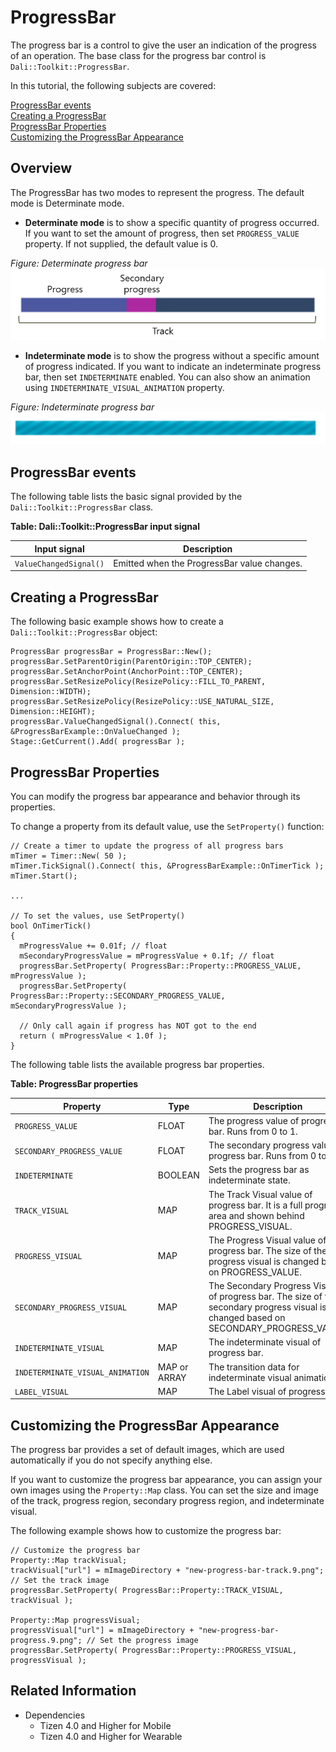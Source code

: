 # ProgressBar

The progress bar is a control to give the user an indication of the progress of an operation. The base class for the progress bar control is `Dali::Toolkit::ProgressBar`.

In this tutorial, the following subjects are covered:

[ProgressBar events](#1)<br>
[Creating a ProgressBar](#2)<br>
[ProgressBar Properties](#3)<br>
[Customizing the ProgressBar Appearance](#4)<br>

## Overview

The ProgressBar has two modes to represent the progress. The default mode is Determinate mode.

- **Determinate mode** is to show a specific quantity of progress occurred. If you want to set the amount of progress, then set `PROGRESS_VALUE` property. If not supplied, the default value is 0.

 *Figure: Determinate progress bar*
 ![Determinate mode](./media/determinated_progress.png)


- **Indeterminate mode** is to show the progress without a specific amount of progress indicated. If you want to indicate an indeterminate progress bar, then set `INDETERMINATE` enabled. You can also show an animation using `INDETERMINATE_VISUAL_ANIMATION` property.

 *Figure: Indeterminate progress bar*
 ![Indeterminate mode](./media/indeterminated_progress.png)

<a name="1"></a>
## ProgressBar events

The following table lists the basic signal provided by the `Dali::Toolkit::ProgressBar` class.

**Table: Dali::Toolkit::ProgressBar input signal**

| Input signal              | Description                                 |
| ------------------------- | ------------------------------------------- |
| `ValueChangedSignal()`    | Emitted when the ProgressBar value changes. |

<a name="2"></a>
## Creating a ProgressBar

The following basic example shows how to create a `Dali::Toolkit::ProgressBar` object:

```
ProgressBar progressBar = ProgressBar::New();
progressBar.SetParentOrigin(ParentOrigin::TOP_CENTER);
progressBar.SetAnchorPoint(AnchorPoint::TOP_CENTER);
progressBar.SetResizePolicy(ResizePolicy::FILL_TO_PARENT, Dimension::WIDTH);
progressBar.SetResizePolicy(ResizePolicy::USE_NATURAL_SIZE, Dimension::HEIGHT);
progressBar.ValueChangedSignal().Connect( this, &ProgressBarExample::OnValueChanged );
Stage::GetCurrent().Add( progressBar );
```

<a name="3"></a>
## ProgressBar Properties

You can modify the progress bar appearance and behavior through its properties.

To change a property from its default value, use the `SetProperty()` function:

```
// Create a timer to update the progress of all progress bars
mTimer = Timer::New( 50 );
mTimer.TickSignal().Connect( this, &ProgressBarExample::OnTimerTick );
mTimer.Start();

...

// To set the values, use SetProperty()
bool OnTimerTick()
{
  mProgressValue += 0.01f; // float
  mSecondaryProgressValue = mProgressValue + 0.1f; // float
  progressBar.SetProperty( ProgressBar::Property::PROGRESS_VALUE, mProgressValue );
  progressBar.SetProperty( ProgressBar::Property::SECONDARY_PROGRESS_VALUE, mSecondaryProgressValue );

  // Only call again if progress has NOT got to the end
  return ( mProgressValue < 1.0f );
}
```

The following table lists the available progress bar properties.

**Table: ProgressBar properties**

| Property                   | Type    | Description                                   |
| -------------------------- | ------- | --------------------------------------------- |
| `PROGRESS_VALUE`           | FLOAT   | The progress value of progress bar. Runs from 0 to 1. |
| `SECONDARY_PROGRESS_VALUE` | FLOAT   | The secondary progress value of progress bar. Runs from 0 to 1. |
| `INDETERMINATE`            | BOOLEAN | Sets the progress bar as indeterminate state. |
| `TRACK_VISUAL`             | MAP     | The Track Visual value of progress bar. It is a full progress area and shown behind PROGRESS_VISUAL. |
| `PROGRESS_VISUAL`          | MAP     | The Progress Visual value of progress bar. The size of the progress visual is changed based on PROGRESS_VALUE. |
| `SECONDARY_PROGRESS_VISUAL` | MAP     | The Secondary Progress Visual of progress bar. The size of the secondary progress visual is changed based on SECONDARY_PROGRESS_VALUE. |
| `INDETERMINATE_VISUAL`     | MAP     | The indeterminate visual of progress bar.     |
| `INDETERMINATE_VISUAL_ANIMATION` | MAP or ARRAY | The transition data for indeterminate visual animation. |
| `LABEL_VISUAL`             | MAP     | The Label visual of progress bar.             |

<a name="4"></a>
## Customizing the ProgressBar Appearance

The progress bar provides a set of default images, which are used automatically if you do not specify anything else.

If you want to customize the progress bar appearance, you can assign your own images using the `Property::Map` class. You can set the size and image of the track, progress region, secondary progress region, and indeterminate visual.

The following example shows how to customize the progress bar:

```
// Customize the progress bar
Property::Map trackVisual;
trackVisual["url"] = mImageDirectory + "new-progress-bar-track.9.png"; // Set the track image
progressBar.SetProperty( ProgressBar::Property::TRACK_VISUAL, trackVisual );

Property::Map progressVisual;
progressVisual["url"] = mImageDirectory + "new-progress-bar-progress.9.png"; // Set the progress image
progressBar.SetProperty( ProgressBar::Property::PROGRESS_VISUAL, progressVisual );
```

## Related Information
- Dependencies
  - Tizen 4.0 and Higher for Mobile
  - Tizen 4.0 and Higher for Wearable
